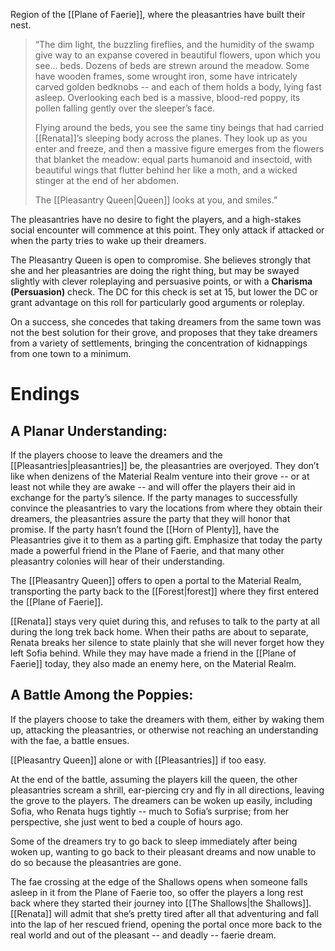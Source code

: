 Region of the [[Plane of Faerie]], where the pleasantries have built their nest.


>“The dim light, the buzzling fireflies, and the humidity of the swamp give way to an expanse covered in beautiful flowers, upon which you see... beds. Dozens of beds are strewn around the meadow. Some have wooden frames, some wrought iron, some have intricately carved golden bedknobs -- and each of them holds a body, lying fast asleep. Overlooking each bed is a massive, blood-red poppy, its pollen falling gently over the sleeper’s face.
>
>Flying around the beds, you see the same tiny beings that had carried [[Renata]]’s sleeping body across the planes. They look up as you enter and freeze, and then a massive figure emerges from the flowers that blanket the meadow: equal parts humanoid and insectoid, with beautiful wings that flutter behind her like a moth, and a wicked stinger at the end of her abdomen.
>
>The [[Pleasantry Queen|Queen]] looks at you, and smiles.”

The pleasantries have no desire to fight the players, and a high-stakes social encounter will commence at this point. They only attack if attacked or when the party tries to wake up their dreamers.

The Pleasantry Queen is open to compromise. She believes strongly that she and her pleasantries are doing the right thing, but may be swayed slightly with clever roleplaying and persuasive points, or with a **Charisma (Persuasion)** check. The DC for this check is set at 15, but lower the DC or grant advantage on this roll for particularly good arguments or roleplay.

On a success, she concedes that taking dreamers from the same town was not the best solution for their grove, and proposes that they take dreamers from a variety of settlements, bringing the concentration of kidnappings from one town to a minimum.

# Endings
## A Planar Understanding:

If the players choose to leave the dreamers and the [[Pleasantries|pleasantries]] be, the pleasantries are overjoyed. They don’t like when denizens of the Material Realm venture into their grove -- or at least not while they are awake -- and will offer the players their aid in exchange for the party’s silence. If the party manages to successfully convince the pleasantries to vary the locations from where they obtain their dreamers, the pleasantries assure the party that they will honor that promise. If the party hasn’t found the [[Horn of Plenty]], have the Pleasantries give it to them as a parting gift. Emphasize that today the party made a powerful friend in the Plane of Faerie, and that many other pleasantry colonies will hear of their understanding.

The [[Pleasantry Queen]] offers to open a portal to the Material Realm, transporting the party back to the [[Forest|forest]] where they first entered the [[Plane of Faerie]].

[[Renata]] stays very quiet during this, and refuses to talk to the party at all during the long trek back home. When their paths are about to separate, Renata breaks her silence to state plainly that she will never forget how they left Sofia behind. While they may have made a friend in the [[Plane of Faerie]] today, they also made an enemy here, on the Material Realm.

## A Battle Among the Poppies:

If the players choose to take the dreamers with them, either by waking them up, attacking the pleasantries, or otherwise not reaching an understanding with the fae, a battle ensues.

[[Pleasantry Queen]] alone or with [[Pleasantries]] if too easy.

At the end of the battle, assuming the players kill the queen, the other pleasantries scream a shrill, ear-piercing cry and fly in all directions, leaving the grove to the players. The dreamers can be woken up easily, including Sofia, who Renata hugs tightly -- much to Sofia’s surprise; from her perspective, she just went to bed a couple of hours ago.

Some of the dreamers try to go back to sleep immediately after being woken up, wanting to go back to their pleasant dreams and now unable to do so because the pleasantries are gone.

The fae crossing at the edge of the Shallows opens when someone falls asleep in it from the Plane of Faerie too, so offer the players a long rest back where they started their journey into [[The Shallows|the Shallows]]. [[Renata]] will admit that she’s pretty tired after all that adventuring and fall into the lap of her rescued friend, opening the portal once more back to the real world and out of the pleasant -- and deadly -- faerie dream.